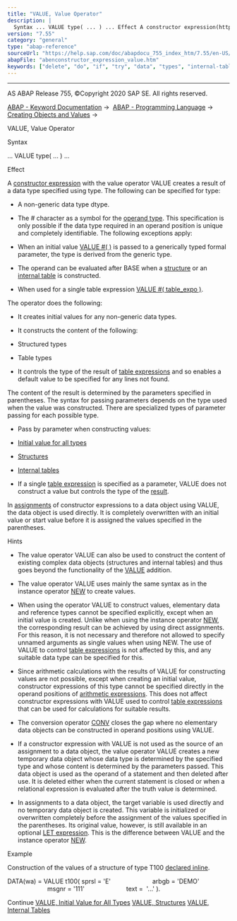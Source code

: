 ```yaml
---
title: "VALUE, Value Operator"
description: |
  Syntax ... VALUE type( ... ) ... Effect A constructor expression(https://help.sap.com/doc/abapdocu_755_index_htm/7.55/en-US/abenconstructor_expressions.htm) with the value operator VALUE creates a result of a data type specified using type. The following can be specified for type: -   A non-generi
version: "7.55"
category: "general"
type: "abap-reference"
sourceUrl: "https://help.sap.com/doc/abapdocu_755_index_htm/7.55/en-US/abenconstructor_expression_value.htm"
abapFile: "abenconstructor_expression_value.htm"
keywords: ["delete", "do", "if", "try", "data", "types", "internal-table", "abenconstructor", "expression", "value"]
---
```


* * *

AS ABAP Release 755, ©Copyright 2020 SAP SE. All rights reserved.

[ABAP - Keyword Documentation](https://help.sap.com/doc/abapdocu_755_index_htm/7.55/en-US/abenabap.htm) →  [ABAP - Programming Language](https://help.sap.com/doc/abapdocu_755_index_htm/7.55/en-US/abenabap_reference.htm) →  [Creating Objects and Values](https://help.sap.com/doc/abapdocu_755_index_htm/7.55/en-US/abencreate_objects.htm) → 

VALUE, Value Operator

Syntax

... VALUE type( ... ) ...

Effect

A [constructor expression](https://help.sap.com/doc/abapdocu_755_index_htm/7.55/en-US/abenconstructor_expressions.htm) with the value operator VALUE creates a result of a data type specified using type. The following can be specified for type:

-   A non-generic data type dtype.

-   The # character as a symbol for the [operand type](https://help.sap.com/doc/abapdocu_755_index_htm/7.55/en-US/abenoperand_type_glosry.htm "Glossary Entry"). This specification is only possible if the data type required in an operand position is unique and completely identifiable. The following exceptions apply:

-   When an initial value [VALUE #( )](https://help.sap.com/doc/abapdocu_755_index_htm/7.55/en-US/abenvalue_constructor_params_init.htm) is passed to a generically typed formal parameter, the type is derived from the generic type.

-   The operand can be evaluated after BASE when a [structure](https://help.sap.com/doc/abapdocu_755_index_htm/7.55/en-US/abenvalue_constructor_params_struc.htm) or an [internal table](https://help.sap.com/doc/abapdocu_755_index_htm/7.55/en-US/abenvalue_constructor_params_itab.htm) is constructed.

-   When used for a single table expression [VALUE #( table\_expo )](https://help.sap.com/doc/abapdocu_755_index_htm/7.55/en-US/abentable_exp_result.htm).

The operator does the following:

-   It creates initial values for any non-generic data types.

-   It constructs the content of the following:

-   Structured types

-   Table types

-   It controls the type of the result of [table expressions](https://help.sap.com/doc/abapdocu_755_index_htm/7.55/en-US/abentable_expression_glosry.htm "Glossary Entry") and so enables a default value to be specified for any lines not found.

The content of the result is determined by the parameters specified in parentheses. The syntax for passing parameters depends on the type used when the value was constructed. There are specialized types of parameter passing for each possible type.

-   Pass by parameter when constructing values:

-   [Initial value for all types](https://help.sap.com/doc/abapdocu_755_index_htm/7.55/en-US/abenvalue_constructor_params_init.htm)

-   [Structures](https://help.sap.com/doc/abapdocu_755_index_htm/7.55/en-US/abenvalue_constructor_params_struc.htm)

-   [Internal tables](https://help.sap.com/doc/abapdocu_755_index_htm/7.55/en-US/abenvalue_constructor_params_itab.htm)

-   If a single [table expression](https://help.sap.com/doc/abapdocu_755_index_htm/7.55/en-US/abentable_expressions.htm) is specified as a parameter, VALUE does not construct a value but controls the type of the [result](https://help.sap.com/doc/abapdocu_755_index_htm/7.55/en-US/abentable_exp_result.htm).

In [assignments](https://help.sap.com/doc/abapdocu_755_index_htm/7.55/en-US/abenequals_operator.htm) of constructor expressions to a data object using VALUE, the data object is used directly. It is completely overwritten with an initial value or start value before it is assigned the values specified in the parentheses.

Hints

-   The value operator VALUE can also be used to construct the content of existing complex data objects (structures and internal tables) and thus goes beyond the functionality of the [VALUE](https://help.sap.com/doc/abapdocu_755_index_htm/7.55/en-US/abapdata_options.htm) addition.

-   The value operator VALUE uses mainly the same syntax as in the instance operator [NEW](https://help.sap.com/doc/abapdocu_755_index_htm/7.55/en-US/abenconstructor_expression_new.htm) to create values.

-   When using the operator VALUE to construct values, elementary data and reference types cannot be specified explicitly, except when an initial value is created. Unlike when using the instance operator [NEW](https://help.sap.com/doc/abapdocu_755_index_htm/7.55/en-US/abenconstructor_expression_new.htm), the corresponding result can be achieved by using direct assignments. For this reason, it is not necessary and therefore not allowed to specify unnamed arguments as single values when using NEW. The use of VALUE to control [table expressions](https://help.sap.com/doc/abapdocu_755_index_htm/7.55/en-US/abentable_expression_glosry.htm "Glossary Entry") is not affected by this, and any suitable data type can be specified for this.

-   Since arithmetic calculations with the results of VALUE for constructing values are not possible, except when creating an initial value, constructor expressions of this type cannot be specified directly in the operand positions of [arithmetic expressions](https://help.sap.com/doc/abapdocu_755_index_htm/7.55/en-US/abenarithmetic_expression_glosry.htm "Glossary Entry"). This does not affect constructor expressions with VALUE used to control [table expressions](https://help.sap.com/doc/abapdocu_755_index_htm/7.55/en-US/abentable_expression_glosry.htm "Glossary Entry") that can be used for calculations for suitable results.

-   The conversion operator [CONV](https://help.sap.com/doc/abapdocu_755_index_htm/7.55/en-US/abenconstructor_expression_conv.htm) closes the gap where no elementary data objects can be constructed in operand positions using VALUE.

-   If a constructor expression with VALUE is not used as the source of an assignment to a data object, the value operator VALUE creates a new temporary data object whose data type is determined by the specified type and whose content is determined by the parameters passed. This data object is used as the operand of a statement and then deleted after use. It is deleted either when the current statement is closed or when a relational expression is evaluated after the truth value is determined.

-   In assignments to a data object, the target variable is used directly and no temporary data object is created. This variable is initialized or overwritten completely before the assignment of the values specified in the parentheses. Its original value, however, is still available in an optional [LET expression](https://help.sap.com/doc/abapdocu_755_index_htm/7.55/en-US/abaplet.htm). This is the difference between VALUE and the instance operator [NEW](https://help.sap.com/doc/abapdocu_755_index_htm/7.55/en-US/abenconstructor_expression_new.htm).

Example

Construction of the values of a structure of type T100 [declared inline](https://help.sap.com/doc/abapdocu_755_index_htm/7.55/en-US/abendata_inline.htm).

DATA(wa) = VALUE t100( sprsl = 'E'
                       arbgb = 'DEMO'
                       msgnr = '111'
                       text =  '...' ).

Continue
[VALUE, Initial Value for All Types](https://help.sap.com/doc/abapdocu_755_index_htm/7.55/en-US/abenvalue_constructor_params_init.htm)
[VALUE, Structures](https://help.sap.com/doc/abapdocu_755_index_htm/7.55/en-US/abenvalue_constructor_params_struc.htm)
[VALUE, Internal Tables](https://help.sap.com/doc/abapdocu_755_index_htm/7.55/en-US/abenvalue_constructor_params_itab.htm)